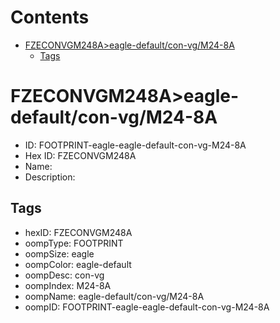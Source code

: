 



Contents
========

* [FZECONVGM248A>eagle-default/con-vg/M24-8A](#fzeconvgm248aeagle-defaultcon-vgm24-8a)
	* [Tags](#tags)

# FZECONVGM248A>eagle-default/con-vg/M24-8A

- ID: FOOTPRINT-eagle-eagle-default-con-vg-M24-8A
- Hex ID: FZECONVGM248A
- Name: 
- Description: 

## Tags

- hexID: FZECONVGM248A
- oompType: FOOTPRINT
- oompSize: eagle
- oompColor: eagle-default
- oompDesc: con-vg
- oompIndex: M24-8A
- oompName: eagle-default/con-vg/M24-8A
- oompID: FOOTPRINT-eagle-eagle-default-con-vg-M24-8A
